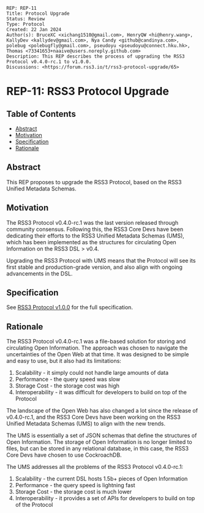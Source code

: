 ```
REP: REP-11
Title: Protocol Upgrade
Status: Review
Type: Protocol
Created: 22 Jan 2024
Author(s): BruceXC <xichang1510@gmail.com>, HenryQW <hi@henry.wang>, KallyDev <kallydev@gmail.com>, Nya Candy <github@candinya.com>, polebug <polebugfly@gmail.com>, pseudoyu <pseudoyu@connect.hku.hk>, Thomas <73341653+naaive@users.noreply.github.com>
Description: This REP describes the process of upgrading the RSS3 Protocol v0.4.0-rc.1 to v1.0.0.
Discussions: <https://forum.rss3.io/t/rss3-protocol-upgrade/65>
```

# REP-11: RSS3 Protocol Upgrade

## Table of Contents

- [Abstract](#abstract)
- [Motivation](#motivation)
- [Specification](#specification)
- [Rationale](#rationale)

## Abstract

This REP proposes to upgrade the RSS3 Protocol, based on the RSS3 Unified Metadata Schemas.

## Motivation

The RSS3 Protocol v0.4.0-rc.1 was the last version released through community consensus.
Following this, the RSS3 Core Devs have been dedicating their efforts to the RSS3 Unified Metadata Schemas (UMS), which has been implemented as the structures for circulating Open Information on the RSS3 DSL > v0.4.

Upgrading the RSS3 Protocol with UMS means that the Protocol will see its first stable and production-grade version, and also align with ongoing advancements in the DSL.

## Specification

See [RSS3 Protocol v1.0.0](https://github.com/RSS3-Network/Protocol/blob/main/versions/v1.0.0/main.adoc) for the full specification.

## Rationale

The RSS3 Protocol v0.4.0-rc.1 was a file-based solution for storing and circulating Open Information.
The approach was chosen to navigate the uncertainties of the Open Web at that time.
It was designed to be simple and easy to use, but it also had its limitations:

1. Scalability - it simply could not handle large amounts of data
2. Performance - the query speed was slow
3. Storage Cost - the storage cost was high
4. Interoperability - it was difficult for developers to build on top of the Protocol

The landscape of the Open Web has also changed a lot since the release of v0.4.0-rc.1, and the RSS3 Core Devs have been working on the RSS3 Unified Metadata Schemas (UMS) to align with the new trends.

The UMS is essentially a set of JSON schemas that define the structures of Open Information.
The storage of Open Information is no longer limited to files, but can be stored in any relational database, in this case, the RSS3 Core Devs have chosen to use CockroachDB.

The UMS addresses all the problems of the RSS3 Protocol v0.4.0-rc.1:

1. Scalability - the current DSL hosts 1.5b+ pieces of Open Information
2. Performance - the query speed is lightning fast
3. Storage Cost - the storage cost is much lower
4. Interoperability - it provides a set of APIs for developers to build on top of the Protocol
